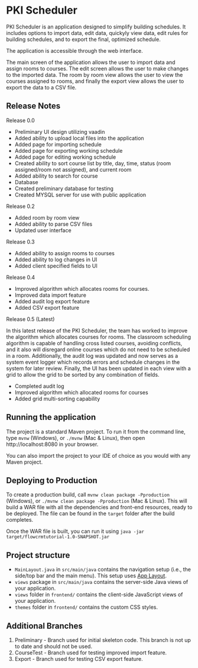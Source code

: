 # PKI Scheduler

PKI Scheduler is an application designed to simplify building schedules. It includes options to import data, edit data, quickyly view data, edit rules for building schedules, and to export the final, optimized schedule.

The application is accessible through the web interface.

The main screen of the application allows the user to import data and assign rooms to courses. The edit screen allows the user to make changes to the imported data. The room by room view allows the user to view the courses assigned to rooms, and finally the export view allows the user to export the data to a CSV file. 

## Release Notes

Release 0.0

* Preliminary UI design utilizing vaadin
* Added ability to upload local files into the application
* Added page for importing schedule
* Added page for exporting working schedule
* Added page for editing working schedule
* Created ability to sort course list by title, day, time, status (room assigned/room not assigned), and current room
* Added ability to search for course
* Database
* Created preliminary database for testing
* Created MYSQL server for use with public application

Release 0.2

* Added room by room view
* Added ability to parse CSV files
* Updated user interface

Release 0.3

* Added ability to assign rooms to courses
* Added ability to log changes in UI
* Added client specified fields to UI

Release 0.4 

* Improved algorithm which allocates rooms for courses. 
* Improved data import feature
* Added audit log export feature
* Added CSV export feature

Release 0.5 (Latest)

In this latest release of the PKI Scheduler, the team has worked to improve the algorithm which allocates courses for 
rooms. The classroom scheduling algorithm is capable of handling cross listed courses, avoiding conflicts, and 
it also will disregard online courses which do not need to be scheduled in a room. Additionally, the audit log was updated
and now serves as a system event logger which records errors and schedule changes in the system for later review. 
Finally, the UI has been updated in each view with a grid to allow the grid to be sorted by any combination of fields. 

* Completed audit log
* Improved algorithm which allocated rooms for courses
* Added grid multi-sorting capability


## Running the application

The project is a standard Maven project. To run it from the command line,
type `mvnw` (Windows), or `./mvnw` (Mac & Linux), then open
http://localhost:8080 in your browser.

You can also import the project to your IDE of choice as you would with any Maven project.

## Deploying to Production

To create a production build, call `mvnw clean package -Pproduction` (Windows),
or `./mvnw clean package -Pproduction` (Mac & Linux).
This will build a WAR file with all the dependencies and front-end resources,
ready to be deployed. The file can be found in the `target` folder after the build completes.

Once the WAR file is built, you can run it using
`java -jar target/flowcrmtutorial-1.0-SNAPSHOT.jar`

## Project structure

- `MainLayout.java` in `src/main/java` contains the navigation setup (i.e., the
  side/top bar and the main menu). This setup uses
  [App Layout](https://vaadin.com/docs/components/app-layout).
- `views` package in `src/main/java` contains the server-side Java views of your application.
- `views` folder in `frontend/` contains the client-side JavaScript views of your application.
- `themes` folder in `frontend/` contains the custom CSS styles.

## Additional Branches 

1. Preliminary - Branch used for initial skeleton code. This branch is not up to date and should not be used. 
2. CourseTest - Branch used for testing improved import feature. 
3. Export - Branch used for testing CSV export feature.
